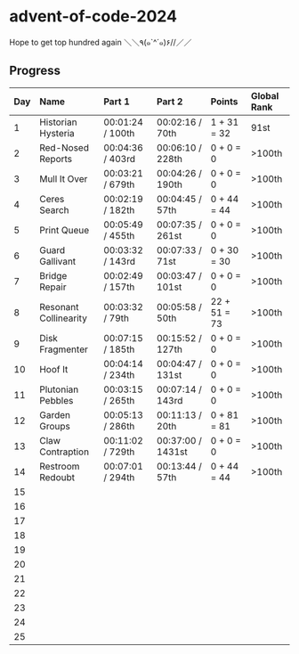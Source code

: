 # advent-of-code-2024

Hope to get top hundred again ＼＼٩(๑`^´๑)۶//／／

## Progress

| Day | Name                  | Part 1           | Part 2            | Points       | Global Rank |
| --- | :-------------------- | :--------------- | :---------------- | :----------- | :---------- |
| 1   | Historian Hysteria    | 00:01:24 / 100th | 00:02:16 / 70th   | 1 + 31 = 32  | 91st        |
| 2   | Red-Nosed Reports     | 00:04:36 / 403rd | 00:06:10 / 228th  | 0 + 0 = 0    | >100th      |
| 3   | Mull It Over          | 00:03:21 / 679th | 00:04:26 / 190th  | 0 + 0 = 0    | >100th      |
| 4   | Ceres Search          | 00:02:19 / 182th | 00:04:45 / 57th   | 0 + 44 = 44  | >100th      |
| 5   | Print Queue           | 00:05:49 / 455th | 00:07:35 / 261st  | 0 + 0 = 0    | >100th      |
| 6   | Guard Gallivant       | 00:03:32 / 143rd | 00:07:33 / 71st   | 0 + 30 = 30  | >100th      |
| 7   | Bridge Repair         | 00:02:49 / 157th | 00:03:47 / 101st  | 0 + 0 = 0    | >100th      |
| 8   | Resonant Collinearity | 00:03:32 / 79th  | 00:05:58 / 50th   | 22 + 51 = 73 | >100th      |
| 9   | Disk Fragmenter       | 00:07:15 / 185th | 00:15:52 / 127th  | 0 + 0 = 0    | >100th      |
| 10  | Hoof It               | 00:04:14 / 234th | 00:04:47 / 131st  | 0 + 0 = 0    | >100th      |
| 11  | Plutonian Pebbles     | 00:03:15 / 265th | 00:07:14 / 143rd  | 0 + 0 = 0    | >100th      |
| 12  | Garden Groups         | 00:05:13 / 286th | 00:11:13 / 20th   | 0 + 81 = 81  | >100th      |
| 13  | Claw Contraption      | 00:11:02 / 729th | 00:37:00 / 1431st | 0 + 0 = 0    | >100th      |
| 14  | Restroom Redoubt      | 00:07:01 / 294th | 00:13:44 / 57th   | 0 + 44 = 44  | >100th      |
| 15  |                       |                  |                   |              |             |
| 16  |                       |                  |                   |              |             |
| 17  |                       |                  |                   |              |             |
| 18  |                       |                  |                   |              |             |
| 19  |                       |                  |                   |              |             |
| 20  |                       |                  |                   |              |             |
| 21  |                       |                  |                   |              |             |
| 22  |                       |                  |                   |              |             |
| 23  |                       |                  |                   |              |             |
| 24  |                       |                  |                   |              |             |
| 25  |                       |                  |                   |              |             |
